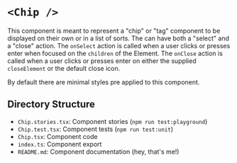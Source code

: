 # `<Chip />`

This component is meant to represent a "chip" or "tag" component to be displayed on their own or in a list of sorts. The can have both a "select" and a "close"
action. The `onSelect` action is called when a user clicks or presses enter when focused on the `children` of the Element. The `onClose` action is called when a user clicks or presses enter on either the supplied `closeElement` or the default close icon.

By default there are minimal styles pre applied to this component.

## Directory Structure

- `Chip.stories.tsx`: Component stories (`npm run test:playground`)
- `Chip.test.tsx`: Component tests (`npm run test:unit`)
- `Chip.tsx`: Component code
- `index.ts`: Component export
- `README.md`: Component documentation (hey, that's me!)
